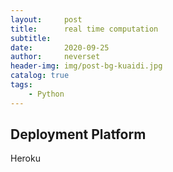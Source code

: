 ```yaml
---
layout:     post
title:      real time computation
subtitle:   
date:       2020-09-25
author:     neverset
header-img: img/post-bg-kuaidi.jpg
catalog: true
tags:
    - Python
---
```



## Deployment Platform 
Heroku